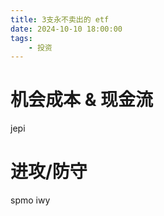 ```yaml
---
title: 3支永不卖出的 etf
date: 2024-10-10 18:00:00
tags:
    - 投资
---
```


# 机会成本 & 现金流

jepi

# 进攻/防守
spmo iwy
